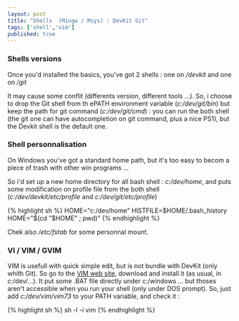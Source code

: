 ```yaml
---
layout: post
title: "Shells  (Mingw / Msys) : DevKit Git"
tags: ['shell','vim']
published: true
---
```




### Shells versions


Once you'd installed the basics, you've got 2 shells : one on _/devkit_ and one on _/git_

It may cause some conflit (differents version, different tools ...). So, i choose to drop the Git shell from th ePATH environment variable (_c:/dev/git/bin_) but keep the path for git command (_c:/dev/git/cmd_) : you can run the both shell (the git one can have autocompletion on git command, plus a nice PS1), but the Devkit shell is the default one.

### Shell personnalisation

On Windows you've got a standard home path, but it's too easy to becom a piece of trash with other win programs ...

So i'd set up a new home directory for all bash shell : _c:/dev/home_, and puts some modification on profile file from the both shell (_c:/dev/devkit/etc/profile_ and _c:/dev/git/etc/profile_)

{% highlight sh %}
HOME="c:/dev/home"
HISTFILE=$HOME/.bash_history
HOME="$(cd "$HOME" ; pwd)"
{% endhighlight %}

Chek also _/etc/fstab_ for some personnal mount.


### VI / VIM / GVIM 

VIM is usefull with quick simple edit, but is not bundle with DevKit (only whith Git). So go to the [VIM web site](http://www.vim.org), download and install it (as usual, in c:/dev/...). It put some .BAT file directly under c:/windows ... but thoses aren't accessible when you run your shell (only under DOS prompt). So, just add _c:/dev/vim/vim73_ to your PATH variable, and check it :

{% highlight sh %}
sh -l -i
vim
{% endhighlight %}
